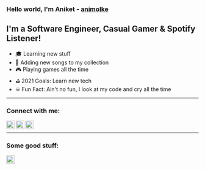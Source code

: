 ### Hello world, I'm Aniket - [animolke][Linkedin]

## I'm a Software Engineer, Casual Gamer & Spotify Listener!
- 🎓 Learning new stuff
- 🎵 Adding new songs to my collection
- 🎮 Playing games all the time
- ⛳ 2021 Goals: Learn new tech
- ☠ Fun Fact: Ain't no fun, I look at my code and cry all the time

<hr/>

### Connect with me:

[<img align="left" alt="animolke" width="22px" src="https://upload.wikimedia.org/wikipedia/commons/e/e7/Instagram_logo_2016.svg" />][Instagram]
[<img align="left" alt="animolke" width="22px" src="https://upload.wikimedia.org/wikipedia/commons/5/51/Facebook_f_logo_%282019%29.svg" />][Facebook]
[<img align="left" alt="animolke" height="22px" src="https://upload.wikimedia.org/wikipedia/commons/0/01/LinkedIn_Logo.svg" />][Linkedin]
<br/>
<hr/>

### Some good stuff: 
[<img align="left" alt="animolke" height="22px" src="https://upload.wikimedia.org/wikipedia/commons/2/26/Spotify_logo_with_text.svg" />][Spotify]

[Linkedin]: https://www.linkedin.com/in/aniket-molke-415471126/
[Instagram]: https://www.instagram.com/aniket_molke/
[Facebook]: https://www.facebook.com/ani.molke
[Spotify]: https://open.spotify.com/playlist/0sDhhC6qb8nZ5tY6buSnO5
